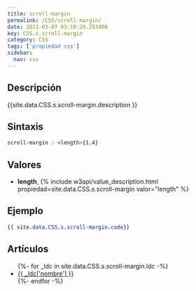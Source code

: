 ```yaml
---
title: scroll-margin
permalink: /CSS/scroll-margin/
date: 2021-03-07 03:10:29.253400
key: CSS.s.scroll-margin
category: CSS
tags: ['propiedad css']
sidebar: 
  nav: css
---
```


## Descripción
{{site.data.CSS.s.scroll-margin.description }}

## Sintaxis
~~~css
scroll-margin : <length>{1,4}
~~~

## Valores
* **length**,  {% include w3api/value_description.html propiedad=site.data.CSS.s.scroll-margin valor="length" %}

## Ejemplo
~~~css
{{ site.data.CSS.s.scroll-margin.code}}
~~~

## Artículos
<ul>
{%- for _ldc in site.data.CSS.s.scroll-margin.ldc -%}
   <li>
       <a href="{{_ldc['url'] }}">{{ _ldc['nombre'] }}</a>
   </li>
{%- endfor -%}
</ul>
